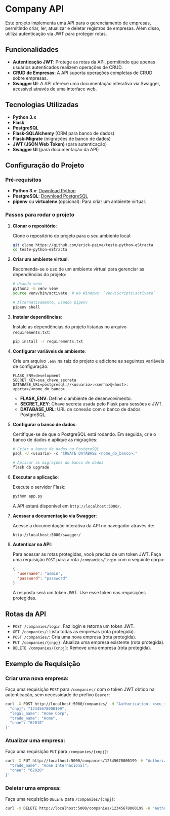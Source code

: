 # Company API

Este projeto implementa uma API para o gerenciamento de empresas, permitindo criar, ler, atualizar e deletar registros de empresas. Além disso, utiliza autenticação via JWT para proteger rotas.

## Funcionalidades

- **Autenticação JWT**: Protege as rotas da API, permitindo que apenas usuários autenticados realizem operações de CRUD.
- **CRUD de Empresas**: A API suporta operações completas de CRUD sobre empresas.
- **Swagger UI**: A API oferece uma documentação interativa via Swagger, acessível através de uma interface web.

## Tecnologias Utilizadas

- **Python 3.x**
- **Flask**
- **PostgreSQL**
- **Flask-SQLAlchemy** (ORM para banco de dados)
- **Flask-Migrate** (migrações de banco de dados)
- **JWT (JSON Web Token)** (para autenticação)
- **Swagger UI** (para documentação da API)

## Configuração do Projeto

### Pré-requisitos

- **Python 3.x**: [Download Python](https://www.python.org/downloads/)
- **PostgreSQL**: [Download PostgreSQL](https://www.postgresql.org/download/)
- **pipenv** ou **virtualenv** (opcional): Para criar um ambiente virtual.

### Passos para rodar o projeto

1. **Clonar o repositório**:

   Clone o repositório do projeto para o seu ambiente local:

   ```bash
   git clone https://github.com/erick-paiva/teste-python-eStracta
   cd teste-python-eStracta
   ```

2. **Criar um ambiente virtual**:

   Recomenda-se o uso de um ambiente virtual para gerenciar as dependências do projeto:

   ```bash
   # Usando venv
   python3 -m venv venv
   source venv/bin/activate  # No Windows: `venv\Scripts\activate`

   # Alternativamente, usando pipenv
   pipenv shell
   ```

3. **Instalar dependências**:

   Instale as dependências do projeto listadas no arquivo `requirements.txt`:

   ```bash
   pip install -r requirements.txt
   ```

4. **Configurar variáveis de ambiente**:

   Crie um arquivo `.env` na raiz do projeto e adicione as seguintes variáveis de configuração:

   ```env
   FLASK_ENV=development
   SECRET_KEY=sua_chave_secreta
   DATABASE_URL=postgresql://<usuario>:<senha>@<host>:<porta>/<nome_do_banco>
   ```

   - **FLASK_ENV**: Define o ambiente de desenvolvimento.
   - **SECRET_KEY**: Chave secreta usada pelo Flask para sessões e JWT.
   - **DATABASE_URL**: URL de conexão com o banco de dados PostgreSQL.

5. **Configurar o banco de dados**:

   Certifique-se de que o PostgreSQL está rodando. Em seguida, crie o banco de dados e aplique as migrações:

   ```bash
   # Criar o banco de dados no PostgreSQL
   psql -U <usuario> -c "CREATE DATABASE <nome_do_banco>;"

   # Aplicar as migrações do banco de dados
   flask db upgrade
   ```

6. **Executar a aplicação**:

   Execute o servidor Flask:

   ```bash
   python app.py
   ```

   A API estará disponível em `http://localhost:5000/`.

7. **Acessar a documentação via Swagger**:

   Acesse a documentação interativa da API no navegador através de:

   ```
   http://localhost:5000/swagger/
   ```

8. **Autenticar na API**:

   Para acessar as rotas protegidas, você precisa de um token JWT. Faça uma requisição `POST` para a rota `/companies/login` com o seguinte corpo:

   ```json
   {
     "username": "admin",
     "password": "password"
   }
   ```

   A resposta será um token JWT. Use esse token nas requisições protegidas.

## Rotas da API

- `POST /companies/login`: Faz login e retorna um token JWT.
- `GET /companies/`: Lista todas as empresas (rota protegida).
- `POST /companies/`: Cria uma nova empresa (rota protegida).
- `PUT /companies/{cnpj}`: Atualiza uma empresa existente (rota protegida).
- `DELETE /companies/{cnpj}`: Remove uma empresa (rota protegida).

## Exemplo de Requisição

### Criar uma nova empresa:

Faça uma requisição `POST` para `/companies/` com o token JWT obtido na autenticação, sem necessidade de prefixo `Bearer`:

```bash
curl -X POST http://localhost:5000/companies/ -H "Authorization: <seu_token_jwt>" -H "Content-Type: application/json" -d '{
  "cnpj": "12345678000199",
  "legal_name": "Acme Corp",
  "trade_name": "Acme",
  "cnae": "62010"
}'
```

### Atualizar uma empresa:

Faça uma requisição `PUT` para `/companies/{cnpj}`:

```bash
curl -X PUT http://localhost:5000/companies/12345678000199 -H "Authorization: <seu_token_jwt>" -H "Content-Type: application/json" -d '{
  "trade_name": "Acme Internacional",
  "cnae": "62020"
}'
```

### Deletar uma empresa:

Faça uma requisição `DELETE` para `/companies/{cnpj}`:

```bash
curl -X DELETE http://localhost:5000/companies/12345678000199 -H "Authorization: <seu_token_jwt>"
```
